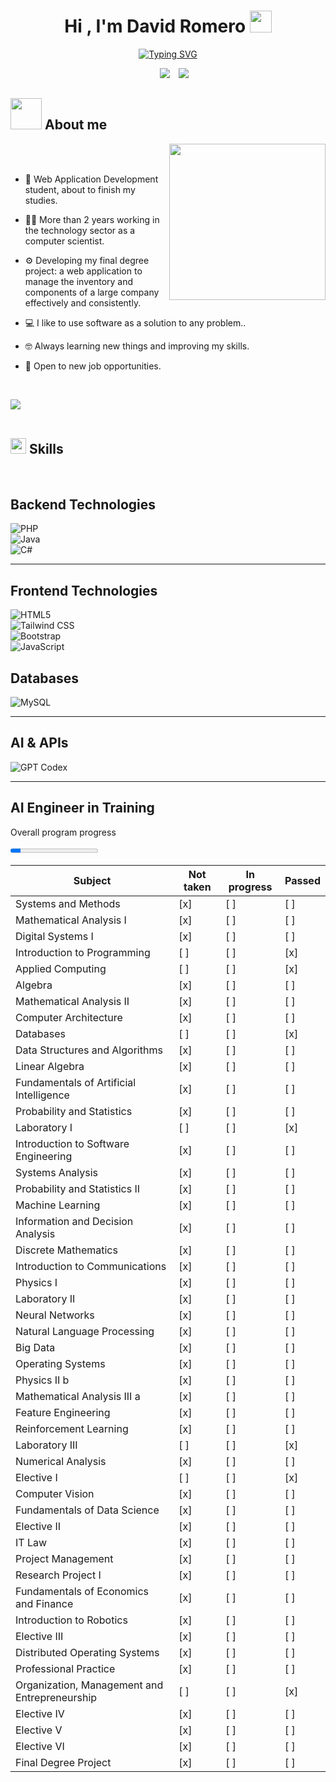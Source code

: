 <h1 align="center"><b>Hi , I'm David Romero </b><img src="https://media.giphy.com/media/hvRJCLFzcasrR4ia7z/giphy.gif" width="35"></h1>
<!--  -->
<p align="center">
  <a href="https://git.io/typing-svg"><img src="https://readme-typing-svg.demolab.com?font=Fira+Code&pause=1000&width=472&lines=Web+application+development+student;passionate+about+new+technologies;If+you+can+dream+it%2C+you+can+program+it." alt="Typing SVG" /></a>
</p>


 <div align="center"  class="icons-social" style="margin-left: 10px;">
        <a style="margin-left: 10px;"  target="_blank" href="https://www.linkedin.com/in/david-emanuel-romero-b87919210/">
			<img src="https://img.icons8.com/doodle/40/000000/linkedin--v2.png"></a>
        <a style="margin-left: 10px;" target="_blank" href="https://github.com/kalichicho">
		<img src="https://img.icons8.com/doodle/40/000000/github--v1.png"></a>
 </div>



## <picture><img src = "https://github.com/7oSkaaa/7oSkaaa/blob/main/Images/about_me.gif?raw=true" width = 50px></picture> About me

<picture> <img align="right" src="https://github.com/7oSkaaa/7oSkaaa/blob/main/Images/Right_Side.gif?raw=true" width = 250px></picture>

<br><br>

- :school: Web Application Development student, about to finish my studies.

- :technologist: More than 2 years working in the technology sector as a computer scientist.

- :gear: Developing my final degree project: a web application to manage the inventory and components of a large company effectively and consistently.

- :computer: I like to use software as a solution to any problem..

- :nerd_face: Always learning new things and improving my skills.

- :briefcase: Open to new job opportunities.
<br>


<!-- SECCIÓN DE SKILLS-->
<img src="https://user-images.githubusercontent.com/73097560/115834477-dbab4500-a447-11eb-908a-139a6edaec5c.gif"><br><br>

## <img src="https://media2.giphy.com/media/QssGEmpkyEOhBCb7e1/giphy.gif?cid=ecf05e47a0n3gi1bfqntqmob8g9aid1oyj2wr3ds3mg700bl&rid=giphy.gif" width ="25"><b> Skills</b>
<br>

<p align="center">

<!-- Section: Backend Technologies -->
## Backend Technologies
<!-- Languages and frameworks running on the server side -->
![PHP](https://img.shields.io/badge/PHP-777BB4?style=for-the-badge&logo=php&logoColor=white)  
![Java](https://img.shields.io/badge/Java-007396?style=for-the-badge&logo=java&logoColor=white)  
![C#](https://img.shields.io/badge/C%23-239120?style=for-the-badge&logo=csharp&logoColor=white)

---

<!-- Section: Frontend Technologies -->
## Frontend Technologies
<!-- Markup, styling frameworks and client‑side scripting -->
![HTML5](https://img.shields.io/badge/HTML5-E34F26?style=for-the-badge&logo=html5&logoColor=white)  
![Tailwind CSS](https://img.shields.io/badge/Tailwind_CSS-06B6D4?style=for-the-badge&logo=tailwind-css&logoColor=white)  
![Bootstrap](https://img.shields.io/badge/Bootstrap-563D7C?style=for-the-badge&logo=bootstrap&logoColor=white)  
![JavaScript](https://img.shields.io/badge/JavaScript-F7DF1E?style=for-the-badge&logo=javascript&logoColor=white)


<!-- Section: Databases -->
## Databases
<!-- Systems for data storage, querying and schema design -->
![MySQL](https://img.shields.io/badge/MySQL-4479A1?style=for-the-badge&logo=mysql&logoColor=white)

---


<!-- Section: AI & APIs -->
## AI & APIs
<!-- Tools and services for machine learning, NLU/NLP, and AI integrations -->
![GPT Codex](https://img.shields.io/badge/Codex-GPT-000000?style=for-the-badge&logo=openai&logoColor=white)

---

## AI Engineer in Training

Overall program progress

<!-- Update the "value" attribute with the percentage of courses completed -->
<progress value="12" max="100">12%</progress>

| Subject | Not taken | In progress | Passed |
| --- | --- | --- | --- |
| Systems and Methods | [x] | [ ] | [ ] |
| Mathematical Analysis I | [x] | [ ] | [ ] |
| Digital Systems I | [x] | [ ] | [ ] |
| Introduction to Programming | [ ] | [ ] | [x] |
| Applied Computing | [ ] | [ ] | [x] |
| Algebra | [x] | [ ] | [ ] |
| Mathematical Analysis II | [x] | [ ] | [ ] |
| Computer Architecture | [x] | [ ] | [ ] |
| Databases | [ ] | [ ] | [x] |
| Data Structures and Algorithms | [x] | [ ] | [ ] |
| Linear Algebra | [x] | [ ] | [ ] |
| Fundamentals of Artificial Intelligence | [x] | [ ] | [ ] |
| Probability and Statistics | [x] | [ ] | [ ] |
| Laboratory I | [ ] | [ ] | [x] |
| Introduction to Software Engineering | [x] | [ ] | [ ] |
| Systems Analysis | [x] | [ ] | [ ] |
| Probability and Statistics II | [x] | [ ] | [ ] |
| Machine Learning | [x] | [ ] | [ ] |
| Information and Decision Analysis | [x] | [ ] | [ ] |
| Discrete Mathematics | [x] | [ ] | [ ] |
| Introduction to Communications | [x] | [ ] | [ ] |
| Physics I | [x] | [ ] | [ ] |
| Laboratory II | [x] | [ ] | [ ] |
| Neural Networks | [x] | [ ] | [ ] |
| Natural Language Processing | [x] | [ ] | [ ] |
| Big Data | [x] | [ ] | [ ] |
| Operating Systems | [x] | [ ] | [ ] |
| Physics II b | [x] | [ ] | [ ] |
| Mathematical Analysis III a | [x] | [ ] | [ ] |
| Feature Engineering | [x] | [ ] | [ ] |
| Reinforcement Learning | [x] | [ ] | [ ] |
| Laboratory III | [ ] | [ ] | [x] |
| Numerical Analysis | [x] | [ ] | [ ] |
| Elective I | [ ] | [ ] | [x] |
| Computer Vision | [x] | [ ] | [ ] |
| Fundamentals of Data Science | [x] | [ ] | [ ] |
| Elective II | [x] | [ ] | [ ] |
| IT Law | [x] | [ ] | [ ] |
| Project Management | [x] | [ ] | [ ] |
| Research Project I | [x] | [ ] | [ ] |
| Fundamentals of Economics and Finance | [x] | [ ] | [ ] |
| Introduction to Robotics | [x] | [ ] | [ ] |
| Elective III | [x] | [ ] | [ ] |
| Distributed Operating Systems | [x] | [ ] | [ ] |
| Professional Practice | [x] | [ ] | [ ] |
| Organization, Management and Entrepreneurship | [ ] | [ ] | [x] |
| Elective IV | [x] | [ ] | [ ] |
| Elective V | [x] | [ ] | [ ] |
| Elective VI | [x] | [ ] | [ ] |
| Final Degree Project | [x] | [ ] | [ ] |
